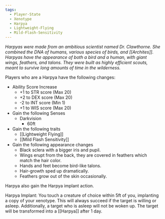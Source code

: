 ```yaml
---
tags:
  - Player-State
  - Xenotype
  - Harpya
  - Lightweight-Flying
  - Mild-Flash-Sensitivity
---
```

*Harpyas were made from an ambitious scientist named Dr. Clawthorne. She combined the DNA of humans, various species of birds, and [[Archites]]. Harpyas have the appearance of both a bird and a human, with giant wings, feathers, and talons. They were built as highly efficient scouts, meant to survive long amounts of time in the wilderness.*

Players who are a Harpya have the following changes:
* Ability Score Increase
	* +1 to STR score (Max 20)
	* +2 to DEX score (Max 20)
	* -2 to INT score (Min 1)
	* +1 to WIS score (Max 20)
* Gain the following Senses
	* Darkvision
		* 60ft
* Gain the following traits
	* [[Lightweight Flying]]
	* [[Mild Flash Sensitivity]]
* Gain the following appearance changes
	* Black sclera with a bigger iris and pupil.
	* Wings erupt from the back, they are covered in feathers which match the hair color.
	* Hands and feet become bird-like talons.
	* Hair-growth sped up dramatically.
	* Feathers grow out of the skin occasionally.

Harpya also gain the Harpya implant action.

Harpya Implant:
You touch a creature of choice within 5ft of you, implanting a copy of your xenotype. This will always succeed if the target is willing or asleep. Additionally, a target who is asleep will not be woken up. The target will be transformed into a [[Harpya]] after 1 day.